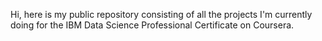Hi, here is my public repository consisting of all the projects I'm currently doing for the IBM Data Science Professional Certificate on Coursera.
